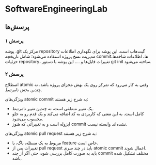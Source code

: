# SoftwareEngineeringLab
## پرسش‌ها
### پرسش ۱
پوشه .git مرکز یک repository گیت‌هاب است. این پوشه برای نگهداری اطلاعات مدیریت نسخ پروژه استفاده می‌شود؛ شامل تاریخچه commitها، اطلاعات شاخه‌ها، حزئیات repository، تغییرات فایل‌ها و ....
این پوشه با دستور git init ساخته می‌شود.
### پرسش ۲
اصطلاح atomic وقتی به کار می‌رود که تمرکز روی یک بهش مجزای پروژه باشد، نه چندین بخش نامرتبط.

ویژگی‌های atomic commit به شرح زیر هستند:
* یک تغییر منطقی است، نه چندین تغییر نامرتبط.
* کامل است. به این معنی که کاربردی به کد اضافه می‌کند و یک قدم رو به جلو محسوب می‌شود.
* ایزوله است و به تغییراتی که هنوز commit نشده‌اند وابسته نیست.

ویژگی‌های atomic pull request به شرح زیر هستند:
  * مربوط به یک مسئله، باگ، یا feature خاص است.
  * تغییرات پس از pull request باید در چند سری atomic commit اعمال شوند.
  * باید به صورت کامل بررسی شود، حتی اگر از چند commit مختلف تشکیل شده باشد.
